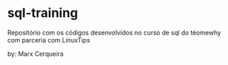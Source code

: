 # sql-training
Repositório com os códigos desenvolvidos no curso de sql do téomewhy com parceria com LinuxTips

by: Marx Cerqueira
